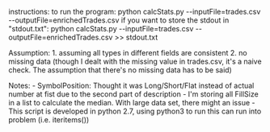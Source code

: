 instructions:
    to run the program:
        python calcStats.py --inputFile=trades.csv --outputFile=enrichedTrades.csv
    if you want to store the stdout in "stdout.txt":
        python calcStats.py --inputFile=trades.csv --outputFile=enrichedTrades.csv >> stdout.txt

Assumption:
    1. assuming all types in different fields are consistent
    2. no missing data (though I dealt with the missing value in trades.csv, it's a naive check. The assumption that there's
       no missing data has to be said)

Notes:
    - SymbolPosition: Thought it was Long/Short/Flat instead of actual number at fist due to the second part of description
    - I'm storing all FillSize in a list to calculate the median. With large data set, there might an issue
    - This script is developed in python 2.7, using python3 to run this can run into problem (i.e. iteritems())
    
